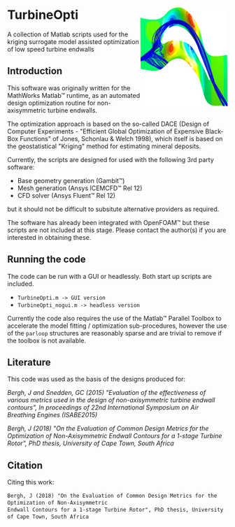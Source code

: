 # TurbineOpti  <img align="right" src="images/streamlines_contoured_top.png" width="200" />
A collection of Matlab scripts used for the kriging surrogate model assisted optimization of low speed turbine endwalls

## Introduction
This software was originally written for the MathWorks Matlab&trade; runtime, as an automated design optimization routine for non-axisymmetric turbine endwalls. 

The optimization approach is based on the so-called DACE (Design of Computer Experiments - "Efficient Global Optimization of Expensive Black-Box Functions" of Jones, Schonlau & Welch 1998), which itself is based on the geostatistical "Kriging" method for estimating mineral deposits. 

Currently, the scripts are designed for used with the following 3rd party software:

* Base geometry generation (Gambit&trade;)
* Mesh generation (Ansys ICEMCFD&trade; Rel 12)
* CFD solver (Ansys Fluent&trade; Rel 12)

but it should not be difficult to subsitute alternative providers as required. 

The software has already been integrated with OpenFOAM&trade; but these scripts are not included at this stage. Please contact the author(s) if you are interested in obtaining these. 

## Running the code
The code can be run with a GUI or headlessly. Both start up scripts are included. 

* `TurbineOpti.m -> GUI version`
* `TurbineOpti_nogui.m -> headless version`

Currently the code also requires the use of the Matlab&trade; Parallel Toolbox to accelerate the model fitting / optimization sub-procedures, however the use of the `parloop` structures are reasonably sparse and are trivial to remove if the toolbox is not available.

## Literature
This code was used as the basis of the designs produced for:

_Bergh, J and Snedden, GC (2015) "Evaluation of the effectiveness of various metrics used in the design of non-axisymmetric turbine endwall contours", In proceedings of 22nd International Symposium on Air Breathing Engines (ISABE2015)_

_Bergh, J (2018) "On the Evaluation of Common Design Metrics for the Optimization of Non-Axisymmetric Endwall Contours for a 1-stage Turbine Rotor", PhD thesis, University of Cape Town, South Africa_


## Citation
Citing this work:

    Bergh, J (2018) "On the Evaluation of Common Design Metrics for the Optimization of Non-Axisymmetric 
    Endwall Contours for a 1-stage Turbine Rotor", PhD thesis, University of Cape Town, South Africa
